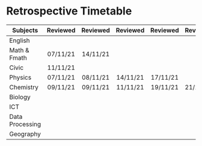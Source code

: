 # Retrospective Timetable
| Subjects        | Reviewed | Reviewed | Reviewed | Reviewed | Reviewed |  Reviewed   |
| --------------- |:--------:|:--------:|:--------:|:--------:| -------- | --- |
| English         |          |          |          |          |          |     |
| Math & Fmath    | 07/11/21 | 14/11/21 |          |          |          |     |
| Civic           | 11/11/21 |          |          |          |          |     |
| Physics         | 07/11/21 | 08/11/21 | 14/11/21 | 17/11/21 |          |     |
| Chemistry       | 09/11/21 | 09/11/21 | 11/11/21 |     19/11/21     |    21/11/21      |     |
| Biology         |          |          |          |          |          |     |
| ICT             |          |          |          |          |          |     |
| Data Processing |          |          |          |          |          |     |
| Geography       |          |          |          |          |          |     |
